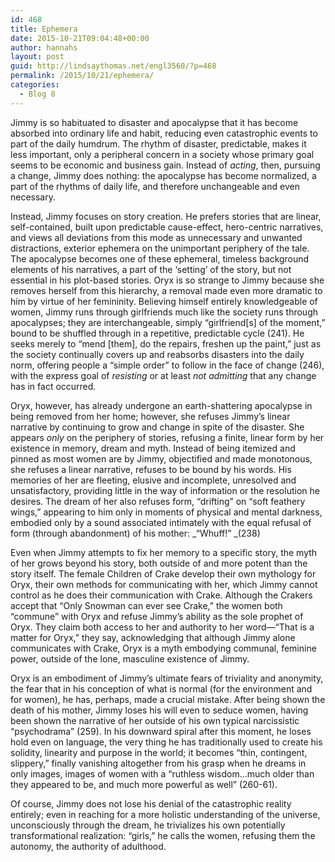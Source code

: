 ```yaml
---
id: 468
title: Ephemera
date: 2015-10-21T09:04:48+00:00
author: hannahs
layout: post
guid: http://lindsaythomas.net/engl3560/?p=468
permalink: /2015/10/21/ephemera/
categories:
  - Blog 8
---
```

Jimmy is so habituated to disaster and apocalypse that it has become absorbed into ordinary life and habit, reducing even catastrophic events to part of the daily humdrum. The rhythm of disaster, predictable, makes it less important, only a peripheral concern in a society whose primary goal seems to be economic and business gain. Instead of _acting_, then, pursuing a change, Jimmy does nothing: the apocalypse has become normalized, a part of the rhythms of daily life, and therefore unchangeable and even necessary.

Instead, Jimmy focuses on story creation. He prefers stories that are linear, self-contained, built upon predictable cause-effect, hero-centric narratives, and views all deviations from this mode as unnecessary and unwanted distractions, exterior ephemera on the unimportant periphery of the tale. The apocalypse becomes one of these ephemeral, timeless background elements of his narratives, a part of the ‘setting’ of the story, but not essential in his plot-based stories. Oryx is so strange to Jimmy because she removes herself from this hierarchy, a removal made even more dramatic to him by virtue of her femininity. Believing himself entirely knowledgeable of women, Jimmy runs through girlfriends much like the society runs through apocalypses; they are interchangeable, simply “girlfriend[s] of the moment,” bound to be shuffled through in a repetitive, predictable cycle (241). He seeks merely to “mend [them], do the repairs, freshen up the paint,” just as the society continually covers up and reabsorbs disasters into the daily norm, offering people a “simple order” to follow in the face of change (246), with the express goal of _resisting_ or at least _not admitting_ that any change has in fact occurred.

Oryx, however, has already undergone an earth-shattering apocalypse in being removed from her home; however, she refuses Jimmy’s linear narrative by continuing to grow and change in spite of the disaster. She appears _only_ on the periphery of stories, refusing a finite, linear form by her existence in memory, dream and myth. Instead of being itemized and pinned as most women are by Jimmy, objectified and made monotonous, she refuses a linear narrative, refuses to be bound by his words. His memories of her are fleeting, elusive and incomplete, unresolved and unsatisfactory, providing little in the way of information or the resolution he desires. The dream of her also refuses form, “drifting” on “soft feathery wings,” appearing to him only in moments of physical and mental darkness, embodied only by a sound associated intimately with the equal refusal of form (through abandonment) of his mother: _“Whuff!” _(238)

Even when Jimmy attempts to fix her memory to a specific story, the myth of her grows beyond his story, both outside of and more potent than the story itself. The female Children of Crake develop their own mythology for Oryx, their own methods for communicating with her, which Jimmy cannot control as he does their communication with Crake. Although the Crakers accept that “Only Snowman can ever see Crake,” the women both “commune” with Oryx and refuse Jimmy’s ability as the sole prophet of Oryx. They claim both access to her and authority to her word—“That is a matter for Oryx,” they say, acknowledging that although Jimmy alone communicates with Crake, Oryx is a myth embodying communal, feminine power, outside of the lone, masculine existence of Jimmy.

Oryx is an embodiment of Jimmy’s ultimate fears of triviality and anonymity, the fear that in his conception of what is normal (for the environment and for women), he has, perhaps, made a crucial mistake. After being shown the death of his mother, Jimmy loses his will even to seduce women, having been shown the narrative of her outside of his own typical narcissistic “psychodrama” (259). In his downward spiral after this moment, he loses hold even on language, the very thing he has traditionally used to create his solidity, linearity and purpose in the world; it becomes “thin, contingent, slippery,” finally vanishing altogether from his grasp when he dreams in only images, images of women with a “ruthless wisdom…much older than they appeared to be, and much more powerful as well” (260-61).

Of course, Jimmy does not lose his denial of the catastrophic reality entirely; even in reaching for a more holistic understanding of the universe, unconsciously through the dream, he trivializes his own potentially transformational realization: “girls,” he calls the women, refusing them the autonomy, the authority of adulthood.